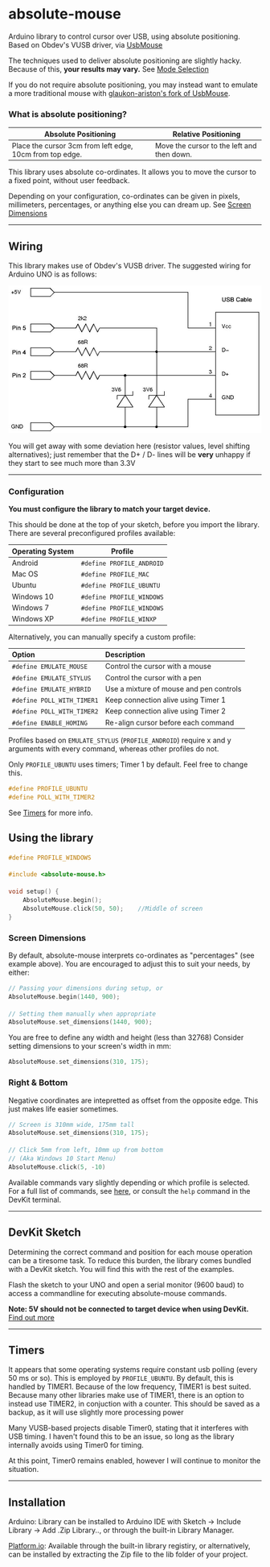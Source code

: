 # absolute-mouse


Arduino library to control cursor over USB, using absolute positioning. 
Based on Obdev's VUSB driver, via [UsbMouse](https://github.com/meirm/UsbMouse)

The techniques used to deliver absolute positioning are slightly hacky. Because of this,  **your results may vary.** See [Mode Selection](#mode-selection)

If you do not require absolute positioning, you may instead want to emulate a more traditional mouse with [glaukon-ariston's fork of UsbMouse](https://github.com/glaukon-ariston/UsbMouse).

### What is absolute positioning?


| Absolute Positioning |         Relative Positioning     |
|----------------------|----------------------------------|
| Place the cursor 3cm from left edge, 10cm from top edge. | Move the cursor to the left and then down.|

This library uses absolute co-ordinates. It allows you to move the cursor to a fixed point, without user feedback.<br />

Depending on your configuration, co-ordinates can be given in pixels, millimeters, percentages, or anything else you can dream up. See [Screen Dimensions](#screen-dimensions)

---

## Wiring
This library makes use of Obdev's VUSB driver. The suggested wiring for Arduino UNO is as follows:

![vusb-schematic](./doc/schematic.jpg)

You will get away with some deviation here (resistor values, level shifting alternatives); just remember that the D+ / D- lines will be **very** unhappy if they start to see much more than 3.3V

---

### Configuration
**You must configure the library to match your target device.**

This should be done at the top of your sketch, before you import the library. There are several preconfigured profiles available:

Operating System | Profile
---|---
Android | `#define PROFILE_ANDROID`
Mac OS | `#define PROFILE_MAC`
Ubuntu | `#define PROFILE_UBUNTU`
Windows 10 | `#define PROFILE_WINDOWS`
Windows 7 | `#define PROFILE_WINDOWS`
Windows XP | `#define PROFILE_WINXP`

Alternatively, you can manually specify a custom profile:

Option | Description
:---|:---
`#define EMULATE_MOUSE` | Control the cursor with a mouse
`#define EMULATE_STYLUS` | Control the cursor with a pen
`#define EMULATE_HYBRID` | Use a mixture of mouse and pen controls
`#define POLL_WITH_TIMER1` | Keep connection alive using Timer 1
`#define POLL_WITH_TIMER2` | Keep connection alive using Timer 2
`#define ENABLE_HOMING` | Re-align cursor before each command

Profiles based on `EMULATE_STYLUS` (`PROFILE_ANDROID`) require x and y arguments with every command, whereas other profiles do not.

Only `PROFILE_UBUNTU` uses timers; Timer 1 by default. Feel free to change this.
```cpp
#define PROFILE_UBUNTU
#define POLL_WITH_TIMER2
``` 
See [Timers](#timers) for more info.

## Using the library

```cpp
#define PROFILE_WINDOWS

#include <absolute-mouse.h>

void setup() {
    AbsoluteMouse.begin();
    AbsoluteMouse.click(50, 50);    //Middle of screen
}
```

### Screen Dimensions
By default, absolute-mouse interprets co-ordinates as "percentages" (see example above). You are encouraged to adjust this to suit your needs, by either:

```cpp
// Passing your dimensions during setup, or
AbsoluteMouse.begin(1440, 900);

// Setting them manually when appropriate
AbsoluteMouse.set_dimensions(1440, 900);
```
You are free to define any width and height (less than 32768)
Consider setting dimensions to your screen's width in mm: 

```cpp
AbsoluteMouse.set_dimensions(310, 175);
```

### Right & Bottom

Negative coordinates are intepretted as offset from the opposite edge. This just makes life easier sometimes.
```cpp
// Screen is 310mm wide, 175mm tall
AbsoluteMouse.set_dimensions(310, 175);

// Click 5mm from left, 10mm up from bottom
// (Aka Windows 10 Start Menu)
AbsoluteMouse.click(5, -10)
```

Available commands vary slightly depending or which profile is selected. For a full list of commands, see [here](/doc/function_list.md), or consult the `help` command in the DevKit terminal.

---

## DevKit Sketch
Determining the correct command and position for each mouse operation can be a tiresome task. To reduce this burden, the library comes bundled with a DevKit sketch. You will find this with the rest of the examples.

Flash the sketch to your UNO and open a serial monitor (9600 baud) to access a commandline for executing absolute-mouse commands.

**Note: 5V should not be connected to target device when using DevKit.** <br />
[Find out more](doc/self-powered/warning.md)

---

## Timers
It appears that some operating systems require constant usb polling (every 50 ms or so). This is employed by `PROFILE_UBUNTU`. By default, this is handled by TIMER1. Because of the low frequency, TIMER1 is best suited. Because many other libraries make use of TIMER1, there is an option to instead use TIMER2, in conjuction with a counter. This should be saved as a backup, as it will use slightly more processing power

Many VUSB-based projects disable Timer0, stating that it interferes with USB timing. I haven't found this to be an issue, so long as the library internally avoids using Timer0 for timing.

At this point, Timer0 remains enabled, however I will continue to monitor the situation.

---

## Installation

Arduino: Library can be installed to Arduino IDE with Sketch -> Include Library -> Add .Zip Library.., or through the built-in Library Manager.

[Platform.io](https://platformio.org/): Available through the built-in library registiry, or alternatively, can be installed by extracting the Zip file to the lib folder of your project.
